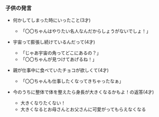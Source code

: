 ### 子供の発言
* 何かしてしまった時にいったこと(3才)
  * 「〇〇ちゃんはやりたい名人なんだからしょうがないでしょ！」

* 宇宙って膨張し続けているんだって(4才)
  * 「じゃあ宇宙の角ってどこにあるの？」 
  * 「〇〇ちゃんが見つけてあげるね！」

* 親が仕事中に食べていたチョコが欲しくて(4才)
  * 「〇〇ちゃんも仕事したくなってきちゃったなぁ」

* 今のうちに整体で体を整えたら身長が大きくなるかもよ！の返答(4才)
  * 大きくなりたくない！
  * 大きくなるとお母さんとお父さんに可愛がってもらえなくなる
